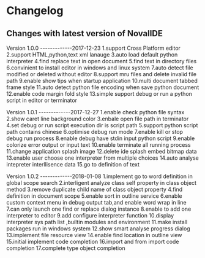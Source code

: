 Changelog
=========

Changes with latest version of NovalIDE
----------------------------------------------

Version 1.0.0 -------------2017-12-23
1.support Cross Platform editor
2.support HTML,python,text xml lanauge 
3.auto load default python interpreter
4.find replace text in open document
5.find text in directory files
6.convinient to install editor in windows and linux system
7.auto detect file modified or deleted without editor
8.support mru files and delete invalid file path
9.enable show tips when startup application
10.multi document tabbed frame style
11.auto detect python file encoding when save python document
12.enable code margin fold style
13.simple support debug or run a python script in editor or terminator 


Version 1.0.1 -------------2017-12-27
1.enable check python file syntax
2.show caret line background color
3.enbale open file path in terminator
4.set debug or run script execution dir is script path
5.support python script path contains chinese
6.optimise debug run mode
7.enable kill or stop debug run process
8.enable debug have stdin input python script
9.enable colorize error output or input text
10.enable terminate all running process
11.change application splash image
12.delete ide splash embed bitmap data
13.enable user choose one interpreter from multiple choices
14.auto analyse intepreter interllisence data
15.go to definition of text


Version 1.0.2 -------------2018-01-08
1.implement go to word definition in global scope search
2.interligent analyze class self property in class object method
3.remove duplicate child name of class object property
4.find definition in document scope
5.enable sort in outline service
6.enable custom context menu in debug output tab,and enable word wrap in line
7.can only launch one find or replace dialog instance
8.enable to add one interpreter to editor
9.add configure interpreter function
10.display interpreter sys path list ,builtin modules and environment
11.make install packages run in windows system
12.show smart analyse progress dialog
13.implement file resource view
14.enable find location in outline view
15.initial implement code completion
16.import and from import code completion
17.complete type object completion 